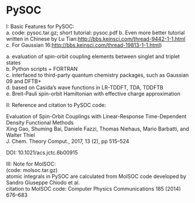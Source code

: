 # PySOC

I: Basic Features for PySOC:  
a. code: pysoc.tar.gz; short tutorial: pysoc.pdf 
b. Even more better tutorial written in Chinese by Lu Tian:http://bbs.keinsci.com/thread-9442-1-1.html
c. For Gaussian 16:http://bbs.keinsci.com/thread-19813-1-1.html)

a. evaluation of spin-orbit coupling elements between singlet and triplet states  
b. Python scripts + FORTRAN  
c. interfaced to third-party quantum chemistry packages, such as Gaussian 09 and DFTB+  
d. based on Casida’s wave functions in LR-TDDFT, TDA, TDDFTB  
e. Breit-Pauli spin-orbit Hamiltonian with effective charge approximation  

II: Reference and citation to PySOC code:

Evaluation of Spin-Orbit Couplings with Linear-Response Time-Dependent Density Functional Methods  
Xing Gao, Shuming Bai, Daniele Fazzi, Thomas Niehaus, Mario Barbatti, and Walter Thiel  
J. Chem. Theory Comput., 2017, 13 (2), pp 515–524

DOI: 10.1021/acs.jctc.6b00915  

  
III: Note for MolSOC:  
(code: molsoc.tar.gz)  
   atomic integrals in PySOC are calculated from MolSOC code developed by Sandro Giuseppe Chiodo et al.  
   citation to MolSOC code: Computer Physics Communications 185 (2014) 676–683  

